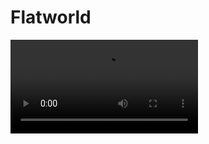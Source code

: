 <primary-label ref="event-held" />

# Flatworld


<video src="https://www.youtube.com/watch?v=l96KwwMBWzw" />

[Map Download](https://drive.google.com/file/d/1F3PMXmnfSsb2l-OxLV8HLBev5E0jb4MU/)

> Das Event läuft vom **07.06.2024** um **19:00 Uhr** bis **09.06.2024** um **19:00 Uhr**.
>

## Über das Event {id="general-info"}

In dem Flatworld-Event tretet ihr in einer kompletten Flatworld an. Sowohl die Overworld, als auch der Nether und das End sind komplett flach.
Die Challange ist, zusammenzuarbeiten um an seltene Rohstoffe zu gelangen und am Ende etwas Erstaunliches zu erschaffen.

Tipp: Viele Items könnt ihr in dieser Welt nur durch das finden von Strukturen erhalten. Arbeitet am besten mit anderen Spielern zusammen. Dies ist kein Gegeneinander, sondern ein Miteinander!

## Zusätzliche Regeln {id="rules"}

1. **Spielmodifikationen, die dir keinen unfairen Vorteil gegenüber anderen verschaffen sind
   erlaubt**, solange sie die Kommunikation zwischen Server und Client nicht verändern. Andere
   Modifikationen und/oder Hacked-Clients sind strengstens untersagt. Außerdem weisen wir darauf
   hin, dass alles, was eine Tätigkeit des Spielers automatisiert, untersagt ist, egal ob es sich um
   Minecraft-Modifikationen, externe Software, Exploits, Hardware oder sonstige Möglichkeiten
   handelt. Bitte stelle sicher, dass alle Modifikationen, die du verwendest,
   ausschließlich clientseitig sind und das Verhalten des Spiels nicht verändern. Modifikationen, welche das Ziel
   haben AntiCheat-Maßnahmen zu umgehen oder auszutricksen, sind ebenfalls nicht gestattet. Alleine das Betreten des
   Servers mit einer unerlaubten Modifikation wird bereits als Verstoß angesehen und kann zu einem Ausschluss führen.
   Sollte es also nicht klar sein, ob eine Modifikation erlaubt ist, verwendet sie
   nicht, [werft einen Blick auf die Liste geprüfter Mods](verified-mods.md "Liste der geprüften Modifikationen")
   oder [kontaktiert den Support](support.md "Support, Erstattungen & Bugreport").

   > Explizit verbotene Modifikationen für dieses Event sind unter anderem: **Freecam**, **MouseWheelie**, **AutoClicker**,
   > **Macros**, sowie **jegliche Formen von X-Ray oder CaveFindern**!
   >
   {style="warning"}

2. **Exploiting, also das Ausnutzen von Fehlern oder Funktionen, die offensichtlich nicht so beabsichtigt sind, sind
   untersagt.** Darunter zählt beispielsweise das Dupen von Items, Versuche den Server absichtlich zum
   Absturz zu bringen, aber auch das Ausnutzen von Fehlern in Plugins oder sonstigen Features, um sich z.B. einen
   Vorteil zu verschaffen.
3. **Griefing wird zu keiner Zeit toleriert**. Sollte uns auffallen, dass du Gebäude oder Bauwerke
   von anderen Spielern zerstörst, andere Spieler bestiehlst oder tötest, obwohl dies nicht vorgesehen ist, droht ein sofortiger
   Ausschluss vom Server.

## Q&amp;A {id="q-a"}

{collapsible="true" default-state="collapsed"}
Wann beginnt das Event? {id="event-date"}
: Das Event läuft voraussichtlich vom **07.06.2024** um **19:00 Uhr** bis **09.06.2024** um **19:00 Uhr**.

Welche Version von Minecraft wird benötigt? {id="event-mc-version"}
: Das Event wird in der Version **1.20.4-1.20.6** stattfinden.

Was passiert, wenn ich gegen die Regeln verstoße? {id="event-rules"}
: Regelverstöße werden ernst genommen und können zum dauerhaften Ausschluss vom gesamten Server führen. Haltet euch
bitte an die Regeln, um ein faires und spaßiges Event für alle zu gewährleisten.

Ist PvP aktiviert? {id="event-pvp"}
: Nein, PvP ist während des Events deaktiviert. Allerdings kann es manuell durch CastCrafter aktiviert werden.

Kann man auch später noch dem Event beitreten? {id="event-join-later"}
: Ja, auch wenn das Event bereits begonnen hat, kannst du jederzeit dem Event beitreten. Wenn allerdings die maximale
Spieleranzahl erreicht ist, kann es sein, dass du dich in die Warteschlange einreihen musst.
